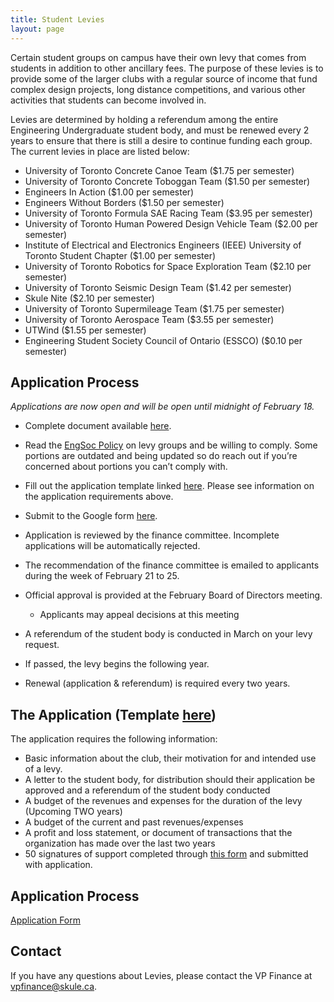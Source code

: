 ```yaml
---
title: Student Levies
layout: page
---
```


Certain student groups on campus have their own levy that comes from students in addition to other ancillary fees. The purpose of these levies is to provide some of the larger clubs with a regular source of income that fund complex design projects, long distance competitions, and various other activities that students can become involved in.

Levies are determined by holding a referendum among the entire Engineering Undergraduate student body, and must be renewed every 2 years to ensure that there is still a desire to continue funding each group. The current levies in place are listed below:
- University of Toronto Concrete Canoe Team ($1.75 per semester)
- University of Toronto Concrete Toboggan Team ($1.50 per semester)
- Engineers In Action ($1.00 per semester)
- Engineers Without Borders ($1.50 per semester)
- University of Toronto Formula SAE Racing Team ($3.95 per semester)
- University of Toronto Human Powered Design Vehicle Team ($2.00 per semester)
- Institute of Electrical and Electronics Engineers (IEEE) University of Toronto Student Chapter ($1.00 per semester)
- University of Toronto Robotics for Space Exploration Team ($2.10 per semester)
- University of Toronto Seismic Design Team ($1.42 per semester)
- Skule Nite ($2.10 per semester)
- University of Toronto Supermileage Team ($1.75 per semester)
- University of Toronto Aerospace Team ($3.55 per semester)
- UTWind ($1.55 per semester)
- Engineering Student Society Council of Ontario (ESSCO) ($0.10 per semester)

## Application Process

*Applications are now open and will be open until midnight of February 18.*

- Complete document available [here](https://docs.google.com/document/d/1ygTlND43SIQGWqfn4tCn63fGv_zr-oXh1-QRqdUAQjM/edit).
- Read the [EngSoc Policy](https://drive.google.com/file/d/1h9RiVSQF4GSwvYrRV6cqZ8V4njTNLB6e/view) on levy groups and be willing to comply. Some portions are outdated and being updated so do reach out if you’re concerned about portions you can’t comply with.
- Fill out the application template linked [here](https://docs.google.com/spreadsheets/d/1jaVvAqiJki2_HwtyjoKFI1qNkZTQVk6j/edit#gid=868968389). Please see information on the application requirements above.
- Submit to the Google form [here](https://docs.google.com/forms/d/e/1FAIpQLScQn8lEZkwgABxMy2vJy4_Cz1exs6s4hivDaCaq6w9stDbRLQ/viewform).
- Application is reviewed by the finance committee. Incomplete applications will be automatically rejected. 
- The recommendation of the finance committee is emailed to applicants during the week of February 21 to 25.
- Official approval is provided at the February Board of Directors meeting.
    - Applicants may appeal decisions at this meeting
    
- A referendum of the student body is conducted in March on your levy request.
- If passed, the levy begins the following year.
- Renewal (application & referendum) is required every two years.

## The Application (Template [here](https://docs.google.com/spreadsheets/d/1jaVvAqiJki2_HwtyjoKFI1qNkZTQVk6j/edit#gid=868968389))

The application requires the following information:
- Basic information about the club, their motivation for and intended use of a levy. 
- A letter to the student body, for distribution should their application be approved and a referendum of the student body conducted
- A budget of the revenues and expenses for the duration of the levy (Upcoming TWO years)
- A budget of the current and past revenues/expenses
- A profit and loss statement, or document of transactions that the organization has made over the last two years 
- 50 signatures of support completed through [this form](https://docs.google.com/document/d/1J6svfUW0_03NQMRiVzlvdCBXQThysmVERe1BZUcmPKU/edit) and submitted with application.

## Application Process 

<a class="button is-primary" href="https://docs.google.com/forms/d/e/1FAIpQLSfiQFTOcnVdR47qPRT8Phs8cb8A2LqBm44FPRnq6wrJe-QGMQ/viewform ">Application Form</a>

## Contact

If you have any questions about Levies, please contact the VP Finance at [vpfinance@skule.ca](mailto:vpfinance@skule.ca).
